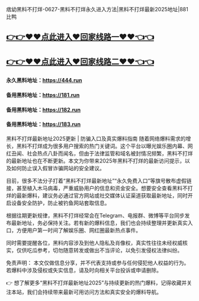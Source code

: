 痞幼黑料不打烊-0627-黑料不打烊永久进入方法|黑料不打烊最新2025地址|881比鸭

## [👉👉♥♥点此进入♥回家线路一♥♥👈👈](https://unpkg.com/182run/index.html)
## [👉👉♥♥点此进入♥回家线路二♥♥👈👈](https://unpkg.com/182-1run/index.html)

#### 永久黑料地址：https://444.run
#### 备用黑料地址：https://181.run
#### 备用黑料地址：https://182.run
#### 备用黑料地址：https://183.run

黑料不打烊最新地址2025更新 | 防骗入口及真实爆料指南
随着网络爆料需求的增长，黑料不打烊成为很多用户搜索的热门关键词。这个平台以曝光娱乐圈内幕、网红丑闻、社会热点八卦而闻名，但由于法律监管和域名被封情况频繁，黑料不打烊的最新地址也在不断更新。本文为你带来2025年黑料不打烊的最新访问提示，以及如何防止误入假冒诈骗网站的安全建议。

目前，很多不法分子打着“黑料不打烊最新地址”“永久免费入口”等旗号散布虚假链接，甚至植入木马病毒，严重威胁用户的信息和资金安全。想要安全查看黑料不打烊的最新爆料，建议务必通过官方网站或社交媒体认证渠道获取最新地址，同时开启设备安全防护，防止被钓鱼网站套取信息。

根据往期更新规律，黑料不打烊经常会在Telegram、电报群、微博等平台同步发布最新地址，务必保持关注。若有新的爆料信息，我们也会持续整理并更新真实入口，方便用户第一时间了解娱乐圈、网红圈最新热点事件。

同时需要提醒各位，黑料内容涉及到他人隐私及肖像权，真实性往往未经权威核实，仅供吃瓜参考，切勿随意转发或做出不当评论，以免引发侵权法律纠纷。

免责声明： 本文仅做信息分享，并不代表支持或参与任何侵犯他人权益的行为。若爆料中涉及侵权或失实信息，请及时向相关平台投诉或申请删除。

👉 想了解更多“黑料不打烊最新地址2025”与持续更新的热门爆料，记得收藏并关注本站，我们会持续带来最新可用访问方法和真实安全的爆料导航。
